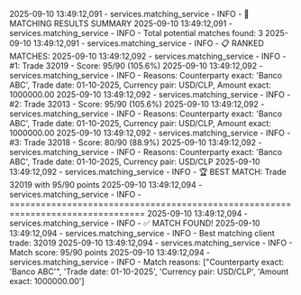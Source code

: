 2025-09-10 13:49:12,091 - services.matching_service - INFO - 🎯 MATCHING RESULTS SUMMARY
2025-09-10 13:49:12,091 - services.matching_service - INFO - Total potential matches found: 3
2025-09-10 13:49:12,091 - services.matching_service - INFO - 📋 RANKED MATCHES:
2025-09-10 13:49:12,092 - services.matching_service - INFO -   #1: Trade 32019 - Score: 95/90 (105.6%)
2025-09-10 13:49:12,092 - services.matching_service - INFO -        Reasons: Counterparty exact: 'Banco ABC', Trade date: 01-10-2025, Currency pair: USD/CLP, Amount exact: 1000000.00
2025-09-10 13:49:12,092 - services.matching_service - INFO -   #2: Trade 32013 - Score: 95/90 (105.6%)
2025-09-10 13:49:12,092 - services.matching_service - INFO -        Reasons: Counterparty exact: 'Banco ABC', Trade date: 01-10-2025, Currency pair: USD/CLP, Amount exact: 1000000.00
2025-09-10 13:49:12,092 - services.matching_service - INFO -   #3: Trade 32018 - Score: 80/90 (88.9%)
2025-09-10 13:49:12,092 - services.matching_service - INFO -        Reasons: Counterparty exact: 'Banco ABC', Trade date: 01-10-2025, Currency pair: USD/CLP
2025-09-10 13:49:12,092 - services.matching_service - INFO - 🏆 BEST MATCH: Trade 32019 with 95/90 points
2025-09-10 13:49:12,094 - services.matching_service - INFO - ================================================================================
2025-09-10 13:49:12,094 - services.matching_service - INFO - ✅ MATCH FOUND!
2025-09-10 13:49:12,094 - services.matching_service - INFO - Best matching client trade: 32019
2025-09-10 13:49:12,094 - services.matching_service - INFO - Match score: 95/90 points
2025-09-10 13:49:12,094 - services.matching_service - INFO - Match reasons: ["Counterparty exact: 'Banco ABC'", 'Trade date: 01-10-2025', 'Currency pair: USD/CLP', 'Amount exact: 1000000.00']